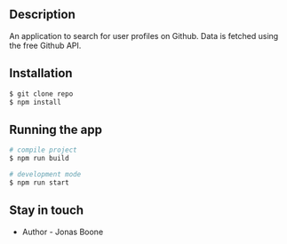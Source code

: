 ## Description

An application to search for user profiles on Github. Data is fetched using 
the free Github API.



## Installation

```bash
$ git clone repo 
$ npm install
```

## Running the app

```bash
# compile project
$ npm run build

# development mode
$ npm run start
```

## Stay in touch

- Author - Jonas Boone

